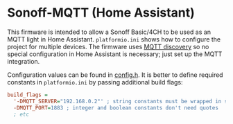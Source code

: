 # Sonoff-MQTT (Home Assistant)

This firmware is intended to allow a Sonoff Basic/4CH to be used as an MQTT light in Home Assistant. `platformio.ini` shows how to configure the project for multiple devices. The firmware uses [MQTT discovery](https://www.home-assistant.io/docs/mqtt/discovery/) so no special configuration in Home Assistant is necessary; just set up the MQTT integration.

Configuration values can be found in [config.h](include/config.h). It is better to define required constants in `platformio.ini` by passing additional build flags:

```ini
build_flags =
  '-DMQTT_SERVER="192.168.0.2"' ; string constants must be wrapped in single quotes
  -DMQTT_PORT=1883 ; integer and boolean constants don't need quotes
  ; etc
```
